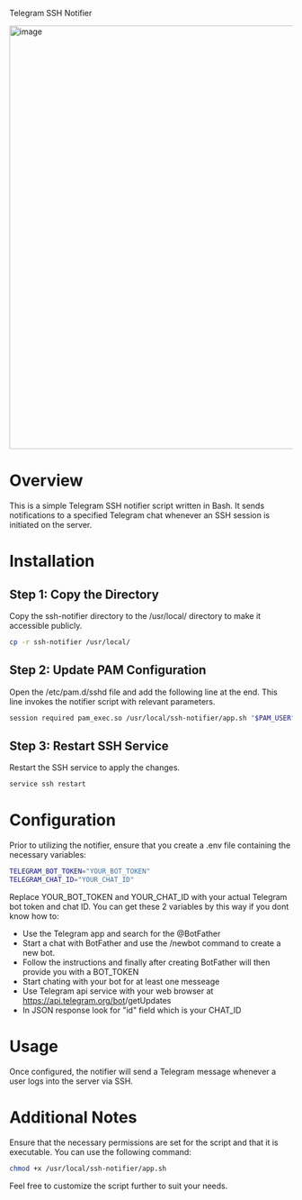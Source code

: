Telegram SSH Notifier

<img width="752" alt="image" src="https://github.com/alirezaopmc/ssh-notifier/assets/35873101/d7093063-d949-4568-9ed0-4dcee8c20b24">


# Overview
This is a simple Telegram SSH notifier script written in Bash. It sends notifications to a specified Telegram chat whenever an SSH session is initiated on the server.

# Installation
## Step 1: Copy the Directory
Copy the ssh-notifier directory to the /usr/local/ directory to make it accessible publicly.

```bash
cp -r ssh-notifier /usr/local/
```

## Step 2: Update PAM Configuration
Open the /etc/pam.d/sshd file and add the following line at the end. This line invokes the notifier script with relevant parameters.

```bash
session required pam_exec.so /usr/local/ssh-notifier/app.sh "$PAM_USER" "$PAM_RHOST"
```

## Step 3: Restart SSH Service
Restart the SSH service to apply the changes.

```bash
service ssh restart
```

# Configuration
Prior to utilizing the notifier, ensure that you create a .env file containing the necessary variables:

```bash
TELEGRAM_BOT_TOKEN="YOUR_BOT_TOKEN"
TELEGRAM_CHAT_ID="YOUR_CHAT_ID"
```
Replace YOUR_BOT_TOKEN and YOUR_CHAT_ID with your actual Telegram bot token and chat ID.
You can get these 2 variables by this way if you dont know how to:
  - Use the Telegram app and search for the @BotFather
  - Start a chat with BotFather and use the /newbot command to create a new bot.
  - Follow the instructions and finally after creating BotFather will then provide you with a BOT_TOKEN
  - Start chating with your bot for at least one messeage
  - Use Telegram api service with your web browser at https://api.telegram.org/bot<YourBOTToken>/getUpdates
  - In JSON response look for "id" field which is your CHAT_ID

# Usage
Once configured, the notifier will send a Telegram message whenever a user logs into the server via SSH.

# Additional Notes
Ensure that the necessary permissions are set for the script and that it is executable. You can use the following command:

```bash
chmod +x /usr/local/ssh-notifier/app.sh
```

Feel free to customize the script further to suit your needs.
